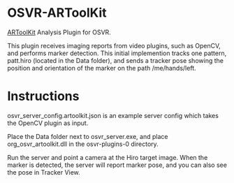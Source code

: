 # OSVR-ARToolKit
[ARToolKit](http://artoolkit.org/) Analysis Plugin for OSVR.

This plugin receives imaging reports from video plugins, such as OpenCV, and performs marker detection. This initial implemention tracks one pattern, patt.hiro (located in the Data folder), and sends a tracker pose showing the position and orientation of the marker on the path /me/hands/left.

# Instructions
osvr_server_config.artoolkit.json is an example server config which takes the OpenCV plugin as input.

Place the Data folder next to osvr_server.exe, and place org_osvr_artoolkit.dll in the osvr-plugins-0 directory.

Run the server and point a camera at the Hiro target image. When the marker is detected, the server will report marker pose, and you can also see the pose in Tracker View.